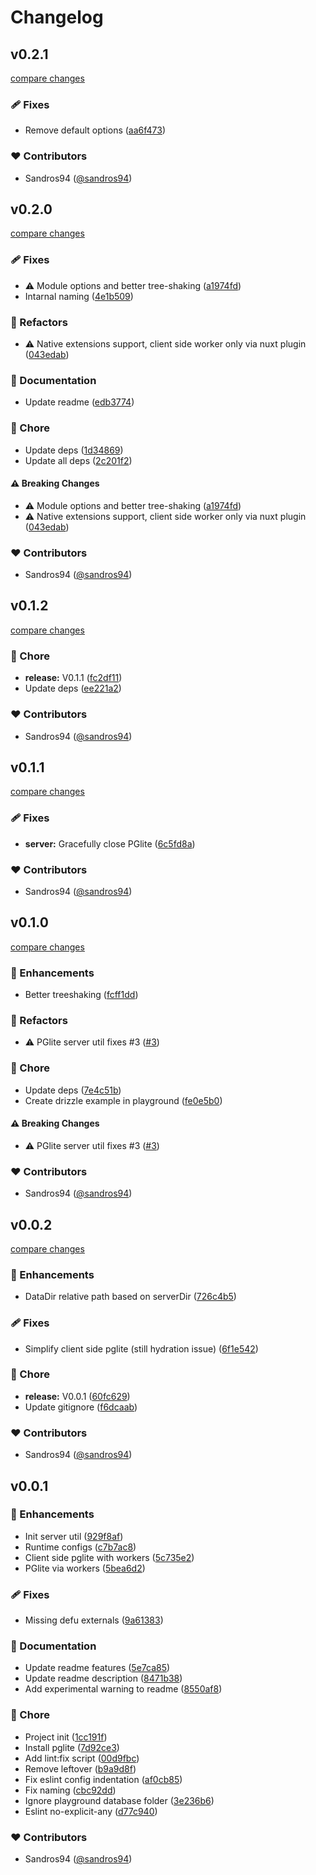# Changelog


## v0.2.1

[compare changes](https://github.com/sandros94/nuxt-pglite/compare/v0.2.0...v0.2.1)

### 🩹 Fixes

- Remove default options ([aa6f473](https://github.com/sandros94/nuxt-pglite/commit/aa6f473))

### ❤️ Contributors

- Sandros94 ([@sandros94](http://github.com/sandros94))

## v0.2.0

[compare changes](https://github.com/sandros94/nuxt-pglite/compare/v0.1.2...v0.2.0)

### 🩹 Fixes

- ⚠️  Module options and better tree-shaking ([a1974fd](https://github.com/sandros94/nuxt-pglite/commit/a1974fd))
- Intarnal naming ([4e1b509](https://github.com/sandros94/nuxt-pglite/commit/4e1b509))

### 💅 Refactors

- ⚠️  Native extensions support, client side worker only via nuxt plugin ([043edab](https://github.com/sandros94/nuxt-pglite/commit/043edab))

### 📖 Documentation

- Update readme ([edb3774](https://github.com/sandros94/nuxt-pglite/commit/edb3774))

### 🏡 Chore

- Update deps ([1d34869](https://github.com/sandros94/nuxt-pglite/commit/1d34869))
- Update all deps ([2c201f2](https://github.com/sandros94/nuxt-pglite/commit/2c201f2))

#### ⚠️ Breaking Changes

- ⚠️  Module options and better tree-shaking ([a1974fd](https://github.com/sandros94/nuxt-pglite/commit/a1974fd))
- ⚠️  Native extensions support, client side worker only via nuxt plugin ([043edab](https://github.com/sandros94/nuxt-pglite/commit/043edab))

### ❤️ Contributors

- Sandros94 ([@sandros94](http://github.com/sandros94))

## v0.1.2

[compare changes](https://github.com/sandros94/nuxt-pglite/compare/v0.1.1...v0.1.2)

### 🏡 Chore

- **release:** V0.1.1 ([fc2df11](https://github.com/sandros94/nuxt-pglite/commit/fc2df11))
- Update deps ([ee221a2](https://github.com/sandros94/nuxt-pglite/commit/ee221a2))

### ❤️ Contributors

- Sandros94 ([@sandros94](http://github.com/sandros94))

## v0.1.1

[compare changes](https://github.com/sandros94/nuxt-pglite/compare/v0.1.0...v0.1.1)

### 🩹 Fixes

- **server:** Gracefully close PGlite ([6c5fd8a](https://github.com/sandros94/nuxt-pglite/commit/6c5fd8a))

### ❤️ Contributors

- Sandros94 ([@sandros94](http://github.com/sandros94))

## v0.1.0

[compare changes](https://github.com/sandros94/nuxt-pglite/compare/v0.0.2...v0.1.0)

### 🚀 Enhancements

- Better treeshaking ([fcff1dd](https://github.com/sandros94/nuxt-pglite/commit/fcff1dd))

### 💅 Refactors

- ⚠️  PGlite server util fixes #3 ([#3](https://github.com/sandros94/nuxt-pglite/issues/3))

### 🏡 Chore

- Update deps ([7e4c51b](https://github.com/sandros94/nuxt-pglite/commit/7e4c51b))
- Create drizzle example in playground ([fe0e5b0](https://github.com/sandros94/nuxt-pglite/commit/fe0e5b0))

#### ⚠️ Breaking Changes

- ⚠️  PGlite server util fixes #3 ([#3](https://github.com/sandros94/nuxt-pglite/issues/3))

### ❤️ Contributors

- Sandros94 ([@sandros94](http://github.com/sandros94))

## v0.0.2

[compare changes](https://github.com/sandros94/nuxt-pglite/compare/v0.0.1...v0.0.2)

### 🚀 Enhancements

- DataDir relative path based on serverDir ([726c4b5](https://github.com/sandros94/nuxt-pglite/commit/726c4b5))

### 🩹 Fixes

- Simplify client side pglite (still hydration issue) ([6f1e542](https://github.com/sandros94/nuxt-pglite/commit/6f1e542))

### 🏡 Chore

- **release:** V0.0.1 ([60fc629](https://github.com/sandros94/nuxt-pglite/commit/60fc629))
- Update gitignore ([f6dcaab](https://github.com/sandros94/nuxt-pglite/commit/f6dcaab))

### ❤️ Contributors

- Sandros94 ([@sandros94](http://github.com/sandros94))

## v0.0.1


### 🚀 Enhancements

- Init server util ([929f8af](https://github.com/sandros94/nuxt-pglite/commit/929f8af))
- Runtime configs ([c7b7ac8](https://github.com/sandros94/nuxt-pglite/commit/c7b7ac8))
- Client side pglite with workers ([5c735e2](https://github.com/sandros94/nuxt-pglite/commit/5c735e2))
- PGlite via workers ([5bea6d2](https://github.com/sandros94/nuxt-pglite/commit/5bea6d2))

### 🩹 Fixes

- Missing defu externals ([9a61383](https://github.com/sandros94/nuxt-pglite/commit/9a61383))

### 📖 Documentation

- Update readme features ([5e7ca85](https://github.com/sandros94/nuxt-pglite/commit/5e7ca85))
- Update readme description ([8471b38](https://github.com/sandros94/nuxt-pglite/commit/8471b38))
- Add experimental warning to readme ([8550af8](https://github.com/sandros94/nuxt-pglite/commit/8550af8))

### 🏡 Chore

- Project init ([1cc191f](https://github.com/sandros94/nuxt-pglite/commit/1cc191f))
- Install pglite ([7d92ce3](https://github.com/sandros94/nuxt-pglite/commit/7d92ce3))
- Add lint:fix script ([00d9fbc](https://github.com/sandros94/nuxt-pglite/commit/00d9fbc))
- Remove leftover ([b9a9d8f](https://github.com/sandros94/nuxt-pglite/commit/b9a9d8f))
- Fix eslint config indentation ([af0cb85](https://github.com/sandros94/nuxt-pglite/commit/af0cb85))
- Fix naming ([cbc92dd](https://github.com/sandros94/nuxt-pglite/commit/cbc92dd))
- Ignore playground database folder ([3e236b6](https://github.com/sandros94/nuxt-pglite/commit/3e236b6))
- Eslint no-explicit-any ([d77c940](https://github.com/sandros94/nuxt-pglite/commit/d77c940))

### ❤️ Contributors

- Sandros94 ([@sandros94](http://github.com/sandros94))

